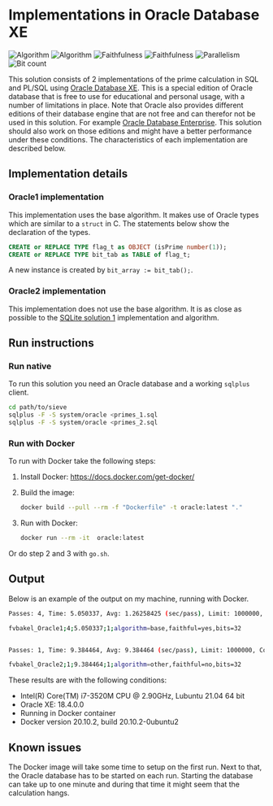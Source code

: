 # Implementations in Oracle Database XE

![Algorithm](https://img.shields.io/badge/Algorithm-base-green)
![Algorithm](https://img.shields.io/badge/Algorithm-other-yellowgreen)
![Faithfulness](https://img.shields.io/badge/Faithful-no-yellowgreen)
![Faithfulness](https://img.shields.io/badge/Faithful-no-yellowgreen)
![Parallelism](https://img.shields.io/badge/Parallel-no-green)
![Bit count](https://img.shields.io/badge/Bits-32-yellowgreen)

This solution consists of 2 implementations of the prime calculation in SQL and PL/SQL using [Oracle Database XE](https://www.oracle.com/database/technologies/appdev/xe.html). This is a special edition of Oracle database that is free to use for educational and personal usage, with a number of limitations in place. Note that Oracle also provides different editions of their database engine that are not free and can therefor not be used in this solution. For example [Oracle Database Enterprise](https://www.oracle.com/database/enterprise/). This solution should also work on those editions and might have a better performance under these conditions. The characteristics of each implementation are described below.

## Implementation details

### Oracle1 implementation

This implementation uses the base algorithm. It makes use of Oracle types which are similar to a `struct` in C. The statements below show the declaration of the types.

```SQL
CREATE or REPLACE TYPE flag_t as OBJECT (isPrime number(1));
CREATE or REPLACE TYPE bit_tab as TABLE of flag_t;
```

A new instance is created by `bit_array := bit_tab();`.

### Oracle2 implementation

This implementation does not use the base algorithm. It is as close as possible to the [SQLite solution 1](../solution_1/) implementation and algorithm.

## Run instructions

### Run native

To run this solution you need an Oracle database and a working `sqlplus` client.

```bash
cd path/to/sieve
sqlplus -F -S system/oracle <primes_1.sql
sqlplus -F -S system/oracle <primes_2.sql
```

### Run with Docker

To run with Docker take the following steps:

1. Install Docker: <https://docs.docker.com/get-docker/>
2. Build the image:

    ```bash
    docker build --pull --rm -f "Dockerfile" -t oracle:latest "."
    ```

3. Run with Docker:

    ```bash
    docker run --rm -it  oracle:latest 
    ```

Or do step 2 and 3 with `go.sh`.

## Output

Below is an example of the output on my machine, running with Docker.

```bash
Passes: 4, Time: 5.050337, Avg: 1.26258425 (sec/pass), Limit: 1000000, Count: 78498, Valid: True

fvbakel_Oracle1;4;5.050337;1;algorithm=base,faithful=yes,bits=32


Passes: 1, Time: 9.384464, Avg: 9.384464 (sec/pass), Limit: 1000000, Count: 78498, Valid: True

fvbakel_Oracle2;1;9.384464;1;algorithm=other,faithful=no,bits=32
```

These results are with the following conditions:

- Intel(R) Core(TM) i7-3520M CPU @ 2.90GHz, Lubuntu 21.04 64 bit
- Oracle XE: 18.4.0.0
- Running in Docker container 
- Docker version 20.10.2, build 20.10.2-0ubuntu2

## Known issues

The Docker image will take some time to setup on the first run. Next to that, the Oracle database has to be started on each run. Starting the database can take up to one minute and during that time it might seem that the calculation hangs.
